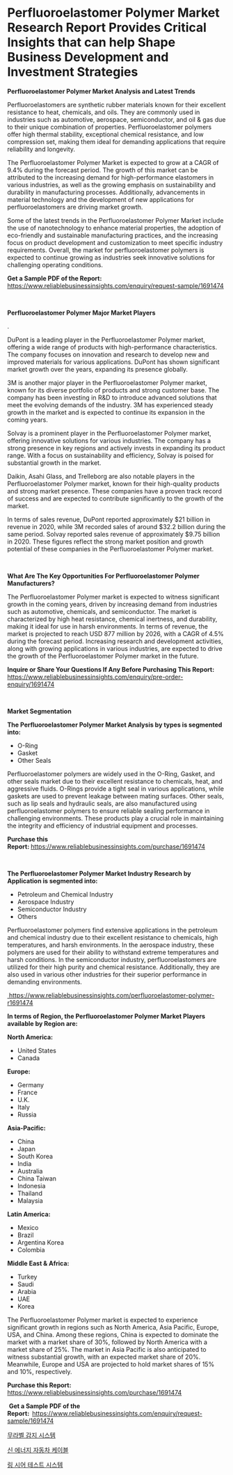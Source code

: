 <p><h1>Perfluoroelastomer Polymer Market Research Report Provides Critical Insights that can help Shape Business Development and Investment Strategies</h1></p><p><strong>Perfluoroelastomer Polymer Market Analysis and Latest Trends</strong></p>
<p><p>Perfluoroelastomers are synthetic rubber materials known for their excellent resistance to heat, chemicals, and oils. They are commonly used in industries such as automotive, aerospace, semiconductor, and oil & gas due to their unique combination of properties. Perfluoroelastomer polymers offer high thermal stability, exceptional chemical resistance, and low compression set, making them ideal for demanding applications that require reliability and longevity.</p><p>The Perfluoroelastomer Polymer Market is expected to grow at a CAGR of 9.4% during the forecast period. The growth of this market can be attributed to the increasing demand for high-performance elastomers in various industries, as well as the growing emphasis on sustainability and durability in manufacturing processes. Additionally, advancements in material technology and the development of new applications for perfluoroelastomers are driving market growth.</p><p>Some of the latest trends in the Perfluoroelastomer Polymer Market include the use of nanotechnology to enhance material properties, the adoption of eco-friendly and sustainable manufacturing practices, and the increasing focus on product development and customization to meet specific industry requirements. Overall, the market for perfluoroelastomer polymers is expected to continue growing as industries seek innovative solutions for challenging operating conditions.</p></p>
<p><strong>Get a Sample PDF of the Report:&nbsp;</strong> <a href="https://www.reliablebusinessinsights.com/enquiry/request-sample/1691474">https://www.reliablebusinessinsights.com/enquiry/request-sample/1691474</a></p>
<p>&nbsp;</p>
<p><strong>Perfluoroelastomer Polymer Major Market Players</strong></p>
<p><p>.</p><p>DuPont is a leading player in the Perfluoroelastomer Polymer market, offering a wide range of products with high-performance characteristics. The company focuses on innovation and research to develop new and improved materials for various applications. DuPont has shown significant market growth over the years, expanding its presence globally.</p><p>3M is another major player in the Perfluoroelastomer Polymer market, known for its diverse portfolio of products and strong customer base. The company has been investing in R&D to introduce advanced solutions that meet the evolving demands of the industry. 3M has experienced steady growth in the market and is expected to continue its expansion in the coming years.</p><p>Solvay is a prominent player in the Perfluoroelastomer Polymer market, offering innovative solutions for various industries. The company has a strong presence in key regions and actively invests in expanding its product range. With a focus on sustainability and efficiency, Solvay is poised for substantial growth in the market.</p><p>Daikin, Asahi Glass, and Trelleborg are also notable players in the Perfluoroelastomer Polymer market, known for their high-quality products and strong market presence. These companies have a proven track record of success and are expected to contribute significantly to the growth of the market.</p><p>In terms of sales revenue, DuPont reported approximately $21 billion in revenue in 2020, while 3M recorded sales of around $32.2 billion during the same period. Solvay reported sales revenue of approximately $9.75 billion in 2020. These figures reflect the strong market position and growth potential of these companies in the Perfluoroelastomer Polymer market.</p></p>
<p>&nbsp;</p>
<p><strong>What Are The Key Opportunities For Perfluoroelastomer Polymer Manufacturers?</strong></p>
<p><p>The Perfluoroelastomer Polymer market is expected to witness significant growth in the coming years, driven by increasing demand from industries such as automotive, chemicals, and semiconductor. The market is characterized by high heat resistance, chemical inertness, and durability, making it ideal for use in harsh environments. In terms of revenue, the market is projected to reach USD 877 million by 2026, with a CAGR of 4.5% during the forecast period. Increasing research and development activities, along with growing applications in various industries, are expected to drive the growth of the Perfluoroelastomer Polymer market in the future.</p></p>
<p><strong>Inquire or Share Your Questions If Any Before Purchasing This Report:</strong> <a href="https://www.reliablebusinessinsights.com/enquiry/pre-order-enquiry/1691474">https://www.reliablebusinessinsights.com/enquiry/pre-order-enquiry/1691474</a></p>
<p>&nbsp;</p>
<p><strong>Market Segmentation</strong></p>
<p><strong>The Perfluoroelastomer Polymer Market Analysis by types is segmented into:</strong></p>
<p><ul><li>O-Ring</li><li>Gasket</li><li>Other Seals</li></ul></p>
<p><p>Perfluoroelastomer polymers are widely used in the O-Ring, Gasket, and other seals market due to their excellent resistance to chemicals, heat, and aggressive fluids. O-Rings provide a tight seal in various applications, while gaskets are used to prevent leakage between mating surfaces. Other seals, such as lip seals and hydraulic seals, are also manufactured using perfluoroelastomer polymers to ensure reliable sealing performance in challenging environments. These products play a crucial role in maintaining the integrity and efficiency of industrial equipment and processes.</p></p>
<p><strong>Purchase this Report:&nbsp;</strong><a href="https://www.reliablebusinessinsights.com/purchase/1691474">https://www.reliablebusinessinsights.com/purchase/1691474</a></p>
<p>&nbsp;</p>
<p><strong>The Perfluoroelastomer Polymer Market Industry Research by Application is segmented into:</strong></p>
<p><ul><li>Petroleum and Chemical Industry</li><li>Aerospace Industry</li><li>Semiconductor Industry</li><li>Others</li></ul></p>
<p><p>Perfluoroelastomer polymers find extensive applications in the petroleum and chemical industry due to their excellent resistance to chemicals, high temperatures, and harsh environments. In the aerospace industry, these polymers are used for their ability to withstand extreme temperatures and harsh conditions. In the semiconductor industry, perfluoroelastomers are utilized for their high purity and chemical resistance. Additionally, they are also used in various other industries for their superior performance in demanding environments.</p></p>
<p><a href="https://www.reliablebusinessinsights.com/perfluoroelastomer-polymer-r1691474">&nbsp;https://www.reliablebusinessinsights.com/perfluoroelastomer-polymer-r1691474</a></p>
<p><strong>In terms of Region, the Perfluoroelastomer Polymer Market Players available by Region are:</strong></p>
<p>
    <p> <strong> North America: </strong>
        <ul>
            <li>United States</li>
            <li>Canada</li>
        </ul>
        </p> 
    <p> <strong> Europe: </strong>
        <ul>
            <li>Germany</li>
            <li>France</li>
            <li>U.K.</li>
            <li>Italy</li>
            <li>Russia</li>
        </ul>
        </p> 
    <p> <strong> Asia-Pacific: </strong>
        <ul>
            <li>China</li>
            <li>Japan</li>
            <li>South Korea</li>
            <li>India</li>
            <li>Australia</li>
            <li>China Taiwan</li>
            <li>Indonesia</li>
            <li>Thailand</li>
            <li>Malaysia</li>
        </ul>
        </p> 
    <p> <strong> Latin America: </strong>
        <ul>
            <li>Mexico</li>
            <li>Brazil</li>
            <li>Argentina Korea</li>
            <li>Colombia</li>
        </ul>
        </p> 
    <p> <strong> Middle East & Africa: </strong>
        <ul>
            <li>Turkey</li>
            <li>Saudi</li>
            <li>Arabia</li>
            <li>UAE</li>
            <li>Korea</li>
        </ul>
    </p>
    </p>
<p><p>The Perfluoroelastomer Polymer market is expected to experience significant growth in regions such as North America, Asia Pacific, Europe, USA, and China. Among these regions, China is expected to dominate the market with a market share of 30%, followed by North America with a market share of 25%. The market in Asia Pacific is also anticipated to witness substantial growth, with an expected market share of 20%. Meanwhile, Europe and USA are projected to hold market shares of 15% and 10%, respectively.</p></p>
<p><strong>Purchase this Report: </strong><a href="https://www.reliablebusinessinsights.com/purchase/1691474">https://www.reliablebusinessinsights.com/purchase/1691474</a></p>
<p>&nbsp;<strong>Get a Sample PDF of the Report:&nbsp;&nbsp;</strong><a href="https://www.reliablebusinessinsights.com/enquiry/request-sample/1691474">https://www.reliablebusinessinsights.com/enquiry/request-sample/1691474</a></p>
<p><strong></strong></p>
<p><p><a href="https://medium.com/@sandubujor71/%EB%9D%BC%EB%B2%A8-%EB%AC%B4%EB%A3%8C-%ED%83%90%EC%A7%80-%EC%8B%9C%EC%8A%A4%ED%85%9C-%EC%8B%9C%EC%9E%A5-%EA%B7%9C%EB%AA%A8%EB%8A%94-%EA%B8%80%EB%A1%9C%EB%B2%8C-%EC%82%B0%EC%97%85%EC%97%90%EC%84%9C-%EC%B5%9C%EC%A0%81%EC%9D%98-%EB%A7%88%EC%BC%80%ED%8C%85-%EC%B1%84%EB%84%90%EC%9D%84-%EB%B3%B4%EC%97%AC%EC%A4%8D%EB%8B%88%EB%8B%A4-18c9128159ac">무라벨 감지 시스템</a></p><p><a href="https://medium.com/@maksymilianbaran1901/%EC%8B%A0-%EC%97%90%EB%84%88%EC%A7%80-%EC%9E%90%EB%8F%99%EC%B0%A8-%EC%BC%80%EC%9D%B4%EB%B8%94-%EC%8B%9C%EC%9E%A5-%EC%A0%90%EC%9C%A0%EC%9C%A8-%EB%B3%80%ED%99%94-%EB%B0%8F-%EC%8B%9C%EC%9E%A5-%EC%84%B1%EC%9E%A5-%EB%8F%99%ED%96%A5-2024%EB%85%84-2031%EB%85%84-4b755243b767">신 에너지 자동차 케이블</a></p><p><a href="https://medium.com/@whitneymurphy1982/%EB%A7%81-%EC%89%90%EC%96%B4-%ED%85%8C%EC%8A%A4%ED%8C%85-%EC%8B%9C%EC%8A%A4%ED%85%9C-%EC%8B%9C%EC%9E%A5-2031%EB%85%84%EA%B9%8C%EC%A7%80%EC%9D%98-%EB%8F%99%ED%96%A5-%EC%98%88%EC%B8%A1-%EB%B0%8F-%EA%B2%BD%EC%9F%81-%EB%B6%84%EC%84%9D-2f3aee39870d">링 시어 테스트 시스템</a></p></p>